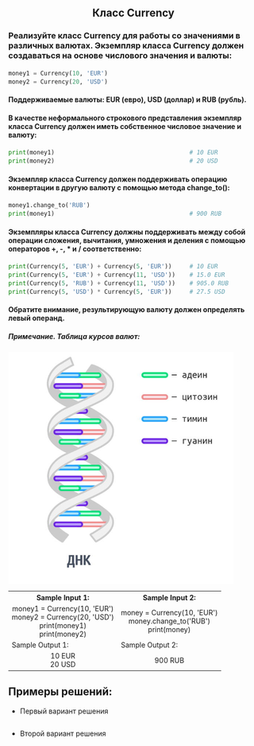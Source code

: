 <h2 style="text-align:center">Класс Currency</h2>

### Реализуйте класс Currency для работы со значениями в различных валютах. Экземпляр класса Currency должен создаваться на основе числового значения и валюты:
```python
money1 = Currency(10, 'EUR')
money2 = Currency(20, 'USD')
```
#### Поддерживаемые валюты: EUR (евро), USD (доллар) и RUB (рубль).

#### В качестве неформального строкового представления экземпляр класса Currency должен иметь собственное числовое значение и валюту:
```python
print(money1)                                      # 10 EUR
print(money2)                                      # 20 USD
```
#### Экземпляр класса Currency должен поддерживать операцию конвертации в другую валюту с помощью метода change_to():
```python
money1.change_to('RUB')
print(money1)                                      # 900 RUB
```
#### Экземпляры класса Currency должны поддерживать между собой операции сложения, вычитания, умножения и деления с помощью операторов +, -, * и / соответственно:
```python
print(Currency(5, 'EUR') + Currency(5, 'EUR'))     # 10 EUR
print(Currency(5, 'EUR') + Currency(11, 'USD'))    # 15.0 EUR
print(Currency(5, 'RUB') + Currency(11, 'USD'))    # 905.0 RUB
print(Currency(5, 'USD') * Currency(5, 'EUR'))     # 27.5 USD
```
#### Обратите внимание, результирующую валюту должен определять левый операнд. 

##### Примечание. Таблица курсов валют:

<div>
<img align="center" src="https://github.com/kolesnikovvitaliy/pokolenie_python_oop/blob/main/7_Наследование_и_полиморфизм/7_5_Абстрактные_классы_модуль_abc/7_5_25_Класс_DNA/img/task.png" title="Git" **alt="Git">
​</div>


<table align="center">
  <tbody>
    <tr>
      <th>Sample Input 1: </th>
      <th>Sample Input 2: </th>
    </tr>
    <tr>
      <td align="center">money1 = Currency(10, 'EUR')<br>
                          money2 = Currency(20, 'USD')<br>
                          print(money1)<br>
                          print(money2)<br></td>
      <td align="center">money = Currency(10, 'EUR')<br>
                          money.change_to('RUB')<br>
                          print(money)<br></td>
    </tr>
    <tr>
      <td>Sample Output 1:</td>
      <td>Sample Output 2:</td>
      </tr>
    <tr>
      <td align="center">
                        10 EUR<br>
                        20 USD<br>
      </td>
      <td align="center">
                        900 RUB<br>
      </td>
    </tr>
  </tbody>
</table>



## Примеры решений:
* Первый вариант решения
```python

```
* Второй вариант решения

```python

```


